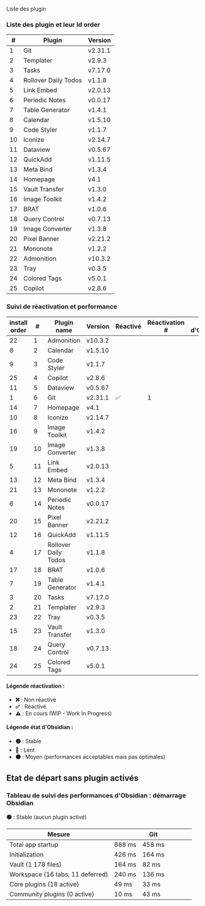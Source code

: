 Liste des plugin 

### Liste des plugin et leur Id order

| #   | Plugin               | Version |
| --- | -------------------- | ------- |
| 1   | Git                  | v2.31.1 |
| 2   | Templater            | v2.9.3  |
| 3   | Tasks                | v7.17.0 |
| 4   | Rollover Daily Todos | v1.1.8  |
| 5   | Link Embed           | v2.0.13 |
| 6   | Periodic Notes       | v0.0.17 |
| 7   | Table Generator      | v1.4.1  |
| 8   | Calendar             | v1.5.10 |
| 9   | Code Styler          | v1.1.7  |
| 10  | Iconize              | v2.14.7 |
| 11  | Dataview             | v0.5.67 |
| 12  | QuickAdd             | v1.11.5 |
| 13  | Meta Bind            | v1.3.4  |
| 14  | Homepage             | v4.1    |
| 15  | Vault Transfer       | v1.3.0  |
| 16  | Image Toolkit        | v1.4.2  |
| 17  | BRAT                 | v1.0.6  |
| 18  | Query Control        | v0.7.13 |
| 19  | Image Converter      | v1.3.8  |
| 20  | Pixel Banner         | v2.21.2 |
| 21  | Mononote             | v1.2.2  |
| 22  | Admonition           | v10.3.2 |
| 23  | Tray                 | v0.3.5  |
| 24  | Colored Tags         | v5.0.1  |
| 25  | Copilot              | v2.8.6  |

### Suivi de réactivation et performance

| install<br>order | #   | Plugin name          | Version | Réactivé | Réactivation # | État d'Obsidian |
| ---------------- | --- | -------------------- | ------- | -------- | -------------- | --------------- |
| 22               | 1   | Admonition           | v10.3.2 |          |                |                 |
| 8                | 2   | Calendar             | v1.5.10 |          |                |                 |
| 9                | 3   | Code Styler          | v1.1.7  |          |                |                 |
| 25               | 4   | Copilot              | v2.8.6  |          |                |                 |
| 11               | 5   | Dataview             | v0.5.67 |          |                |                 |
| 1                | 6   | Git                  | v2.31.1 | ✅        | 1              |                 |
| 14               | 7   | Homepage             | v4.1    |          |                |                 |
| 10               | 8   | Iconize              | v2.14.7 |          |                |                 |
| 16               | 9   | Image Toolkit        | v1.4.2  |          |                |                 |
| 19               | 10  | Image Converter      | v1.3.8  |          |                |                 |
| 5                | 11  | Link Embed           | v2.0.13 |          |                |                 |
| 13               | 12  | Meta Bind            | v1.3.4  |          |                |                 |
| 21               | 13  | Mononote             | v1.2.2  |          |                |                 |
| 6                | 14  | Periodic Notes       | v0.0.17 |          |                |                 |
| 20               | 15  | Pixel Banner         | v2.21.2 |          |                |                 |
| 12               | 16  | QuickAdd             | v1.11.5 |          |                |                 |
| 4                | 17  | Rollover Daily Todos | v1.1.8  |          |                |                 |
| 17               | 18  | BRAT                 | v1.0.6  |          |                |                 |
| 7                | 19  | Table Generator      | v1.4.1  |          |                |                 |
| 3                | 20  | Tasks                | v7.17.0 |          |                |                 |
| 2                | 21  | Templater            | v2.9.3  |          |                |                 |
| 23               | 22  | Tray                 | v0.3.5  |          |                |                 |
| 15               | 23  | Vault Transfer       | v1.3.0  |          |                |                 |
| 18               | 24  | Query Control        | v0.7.13 |          |                |                 |
| 24               | 25  | Colored Tags         | v5.0.1  |          |                |                 |


#### Légende réactivation :

- **❌** : Non réactivé
- **✅** : Réactivé
- **⚠️** : En cours (WIP - Work In Progress)

#### Légende état d'Obsidian :

- **🟢** : Stable
- **🔴** : Lent
- **🟠** : Moyen (performances acceptables mais pas optimales)


## Etat de départ sans plugin activés

### Tableau de suivi des performances d'Obsidian : démarrage Obsidian

**🟢** : Stable (aucun plugin activé)

| Mesure                           |        | Git    |     |     |     |     |
| -------------------------------- | ------ | ------ | --- | --- | --- | --- |
| Total app startup                | 888 ms | 458 ms |     |     |     |     |
| Initialization                   | 426 ms | 164 ms |     |     |     |     |
| Vault (1 178 files)              | 164 ms | 82 ms  |     |     |     |     |
| Workspace (16 tabs, 11 deferred) | 240 ms | 136 ms |     |     |     |     |
| Core plugins (18 active)         | 49 ms  | 33 ms  |     |     |     |     |
| Community plugins (0 active)     | 10 ms  | 43 ms  |     |     |     |     |


